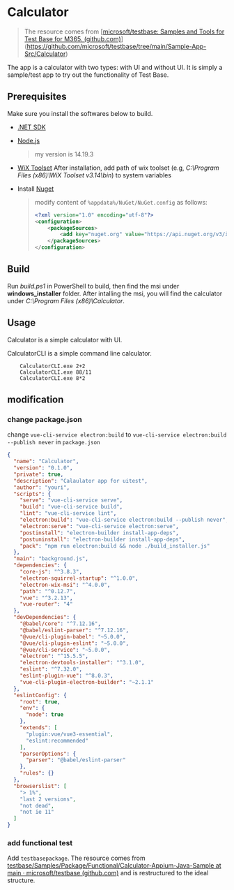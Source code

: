 # Calculator

> The resource comes from [[microsoft/testbase: Samples and Tools for Test Base for M365. (github.com)](https://github.com/microsoft/testbase)](https://github.com/microsoft/testbase/tree/main/Sample-App-Src/Calculator)

The app is a calculator with two types: with UI and without UI. It is simply a sample/test app to try out the functionality of Test Base.

## Prerequisites
Make sure you install the softwares below to build.
- [.NET SDK](https://dotnet.microsoft.com/download)

- [Node.js](https://nodejs.org/en/)

  > my version is 14.19.3

- [WiX Toolset](https://github.com/wixtoolset/wix3/releases)
  After installation, add path of wix toolset (e.g, _C:\Program Files (x86)\WiX Toolset v3.14\bin_) to system variables

- Install [Nuget](https://www.nuget.org/downloads)

  > modify content of `%appdata%/NuGet/NuGet.config` as follows:
  >
  > ```xml
  > <?xml version="1.0" encoding="utf-8"?>
  > <configuration>
  >     <packageSources>
  >         <add key="nuget.org" value="https://api.nuget.org/v3/index.json" protocolVersion="3" />
  >     </packageSources>
  > </configuration>
  > ```

## Build
Run _build.ps1_ in PowerShell to build, then find the msi under **windows_installer** folder.
After intalling the msi, you will find the calculator under _C:\Program Files (x86)\Calculator_.

## Usage
Calculator is a simple calculator with UI.

CalculatorCLI is a simple command line calculator.
```
    CalculatorCLI.exe 2+2
    CalculatorCLI.exe 88/11
    CalculatorCLI.exe 8*2
```

## modification

### change package.json

change `vue-cli-service electron:build` to `vue-cli-service electron:build --publish never` in `package.json`

```json
{
  "name": "Calculator",
  "version": "0.1.0",
  "private": true,
  "description": "Calaulator app for uitest",
  "author": "youri",
  "scripts": {
    "serve": "vue-cli-service serve",
    "build": "vue-cli-service build",
    "lint": "vue-cli-service lint",
    "electron:build": "vue-cli-service electron:build --publish never",
    "electron:serve": "vue-cli-service electron:serve",
    "postinstall": "electron-builder install-app-deps",
    "postuninstall": "electron-builder install-app-deps",
    "pack": "npm run electron:build && node ./build_installer.js"
  },
  "main": "background.js",
  "dependencies": {
    "core-js": "^3.8.3",
    "electron-squirrel-startup": "^1.0.0",
    "electron-wix-msi": "^4.0.0",
    "path": "^0.12.7",
    "vue": "^3.2.13",
    "vue-router": "4"
  },
  "devDependencies": {
    "@babel/core": "^7.12.16",
    "@babel/eslint-parser": "^7.12.16",
    "@vue/cli-plugin-babel": "~5.0.0",
    "@vue/cli-plugin-eslint": "~5.0.0",
    "@vue/cli-service": "~5.0.0",
    "electron": "^15.5.5",
    "electron-devtools-installer": "^3.1.0",
    "eslint": "^7.32.0",
    "eslint-plugin-vue": "^8.0.3",
    "vue-cli-plugin-electron-builder": "~2.1.1"
  },
  "eslintConfig": {
    "root": true,
    "env": {
      "node": true
    },
    "extends": [
      "plugin:vue/vue3-essential",
      "eslint:recommended"
    ],
    "parserOptions": {
      "parser": "@babel/eslint-parser"
    },
    "rules": {}
  },
  "browserslist": [
    "> 1%",
    "last 2 versions",
    "not dead",
    "not ie 11"
  ]
}

```

### add functional test

Add `testbasepackage`. The resource comes from [testbase/Samples/Package/Functional/Calculator-Appium-Java-Sample at main · microsoft/testbase (github.com)](https://github.com/microsoft/testbase/tree/main/Samples/Package/Functional/Calculator-Appium-Java-Sample) and is restructured to the ideal structure.
